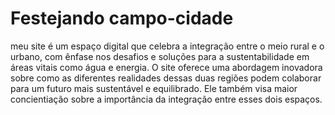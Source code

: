 # Festejando campo-cidade
meu site é um espaço digital que celebra a integração entre o meio rural e o urbano, com ênfase nos desafios e soluções para a sustentabilidade em áreas vitais como água e energia. O site oferece uma abordagem inovadora sobre como as diferentes realidades dessas duas regiões podem colaborar para um futuro mais sustentável e equilibrado. Ele também visa maior concientiação sobre a importância da integração entre esses dois espaços.

